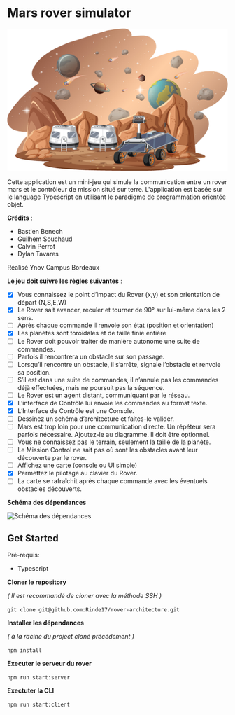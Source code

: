 # Mars rover simulator

![Mover rover simulator illustration](Mars-rover-simulator-illustration.jpg)

Cette application est un mini-jeu qui simule la communication entre un rover mars et le contrôleur de mission situé sur terre. L'application est basée sur le language Typescript en utilisant le paradigme de programmation orientée objet.

**Crédits** :

- Bastien Benech
- Guilhem Souchaud
- Calvin Perrot
- Dylan Tavares

Réalisé Ynov Campus Bordeaux

**Le jeu doit suivre les règles suivantes** :

- [x] Vous connaissez le point d’impact du Rover (x,y) et son orientation de départ (N,S,E,W)
- [x] Le Rover sait avancer, reculer et tourner de 90° sur lui-même dans les 2 sens.
- [ ] Après chaque commande il renvoie son état (position et orientation)
- [x] Les planètes sont toroïdales et de taille finie entière
- [ ] Le Rover doit pouvoir traiter de manière autonome une suite de commandes.
- [ ] Parfois il rencontrera un obstacle sur son passage.
- [ ] Lorsqu’il rencontre un obstacle, il s’arrête, signale l’obstacle et renvoie sa position.
- [ ] S’il est dans une suite de commandes, il n’annule pas les commandes déjà effectuées, mais ne poursuit pas la séquence.
- [ ] Le Rover est un agent distant, communiquant par le réseau.
- [x] L’interface de Contrôle lui envoie les commandes au format texte.
- [x] L’Interface de Contrôle est une Console.
- [ ] Dessinez un schéma d’architecture et faites-le valider.
- [ ] Mars est trop loin pour une communication directe. Un répéteur sera parfois nécessaire. Ajoutez-le au diagramme. Il doit être optionnel.
- [ ] Vous ne connaissez pas le terrain, seulement la taille de la planète.
- [ ] Le Mission Control ne sait pas où sont les obstacles avant leur découverte par le rover.
- [ ] Affichez une carte (console ou UI simple)
- [x] Permettez le pilotage au clavier du Rover.
- [ ] La carte se rafraîchit après chaque commande avec les éventuels obstacles découverts.

**Schéma des dépendances**

![Schéma des dépendances](dependencies-schema.png)

## Get Started

Pré-requis:

- Typescript

**Cloner le repository**

_( Il est recommandé de cloner avec la méthode SSH )_

`git clone git@github.com:Rinde17/rover-architecture.git`

**Installer les dépendances**

_( à la racine du project cloné précédement )_

`npm install`

**Executer le serveur du rover**

`npm run start:server`

**Exectuter la CLI**

`npm run start:client`

